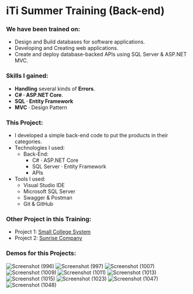 # iTi Summer Training (Back-end)

### We have been trained on:
- Design and Build databases for software applications.
- Developing and Creating web applications.
- Create and deploy database-backed APIs using SQL Server & ASP.NET MVC.

### Skills I gained:
- **Handling** several kinds of **Errors**.
- **C# · ASP.NET Core**.
- **SQL · Entity Framework**
- **MVC** · Design Pattern

### This Project:
- I developed a simple back-end code to put the products in their categories.
- Technologies I used:
  - Back-End:
    - C# · ASP.NET Core
    - SQL Server · Entity Framework
    - APIs
- Tools I used:
  - Visual Studio IDE
  - Microsoft SQL Server
  - Swagger & Postman
  - Git & GitHub
  
### Other Project in this Training:
- Project 1: <a href="https://github.com/mahmoudhaney/SmallCollegeSystem" target="blank">Small College System</a>
- Project 2: <a href="https://github.com/mahmoudhaney/SunriseCompany" target="blank">Sunrise Company</a>

### Demos for this Projects:
![Screenshot (996)](https://user-images.githubusercontent.com/83553963/195343002-91ed6ad6-fc67-4c51-b52f-5365cf3a6cab.png)
![Screenshot (997)](https://user-images.githubusercontent.com/83553963/195343025-e15c657d-b122-4a3f-a489-7e458781e99b.png)
![Screenshot (1007)](https://user-images.githubusercontent.com/83553963/195343040-c66b9e06-3b35-47b0-bd8f-9ff5d1c982f6.png)
![Screenshot (1009)](https://user-images.githubusercontent.com/83553963/195343042-78a7a2d9-c2e5-4f00-a924-98778f7d0db8.png)
![Screenshot (1011)](https://user-images.githubusercontent.com/83553963/195343048-52941211-d1de-4eda-8cc9-7c3c2945b420.png)
![Screenshot (1013)](https://user-images.githubusercontent.com/83553963/195343056-74bf5c26-852d-4c8b-9529-8cc07573025d.png)
![Screenshot (1015)](https://user-images.githubusercontent.com/83553963/195343061-88fba757-0872-4038-a65d-45afe965e0e1.png)
![Screenshot (1023)](https://user-images.githubusercontent.com/83553963/195343069-fd1ad7f2-de24-47bd-b592-4e5c5393be1b.png)
![Screenshot (1047)](https://user-images.githubusercontent.com/83553963/195343076-7670d8d2-66fb-45d5-9cb5-64b45df1d414.png)
![Screenshot (1048)](https://user-images.githubusercontent.com/83553963/195343084-b6b9b158-1a25-4a78-8d1c-49aced0f8b8b.png)
